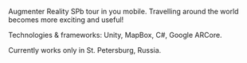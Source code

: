 Augmenter Reality SPb tour in you mobile.
Travelling around the world becomes more exciting and useful!

Technologies & frameworks:
Unity, MapBox, C#, Google ARCore.

Currently works only in St. Petersburg, Russia.